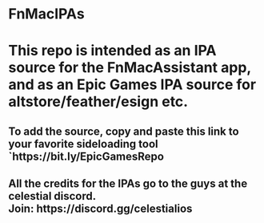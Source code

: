 # FnMacIPAs

<h1>This repo is intended as an IPA source for the FnMacAssistant app, and as an Epic Games IPA source for altstore/feather/esign etc.</h1>
<h2>To add the source, copy and paste this link to your favorite sideloading tool `https://bit.ly/EpicGamesRepo</h2>

<h2>All the credits for the IPAs go to the guys at the celestial discord. <br> Join: https://discord.gg/celestialios</h2>
